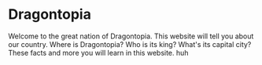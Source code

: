# Dragontopia
Welcome to the great nation of Dragontopia. This website will tell you about our country. Where is Dragontopia? Who is its king? What's its capital city? These facts and more you will learn in this website.
huh
